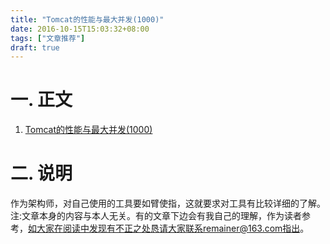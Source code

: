 ```yaml
---
title: "Tomcat的性能与最大并发(1000)"
date: 2016-10-15T15:03:32+08:00
tags: ["文章推荐"]
draft: true
---
```



<!--more-->

# 一. 正文

1. [Tomcat的性能与最大并发(1000)](http://blog.chinaunix.net/uid-7374279-id-4470247.html)


# 二. 说明

作为架构师，对自己使用的工具要如臂使指，这就要求对工具有比较详细的了解。注:文章本身的内容与本人无关。有的文章下边会有我自己的理解，作为读者参考，如大家在阅读中发现有不正之处恳请大家联系remainer@163.com指出。